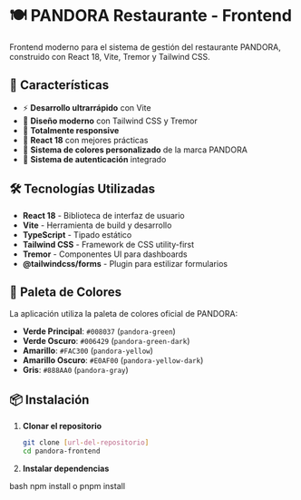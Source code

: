 # 🍽️ PANDORA Restaurante - Frontend

Frontend moderno para el sistema de gestión del restaurante PANDORA, construido con React 18, Vite, Tremor y Tailwind CSS.

## 🚀 Características

- ⚡ **Desarrollo ultrarrápido** con Vite
- 🎨 **Diseño moderno** con Tailwind CSS y Tremor
- 📱 **Totalmente responsive**
- 🎯 **React 18** con mejores prácticas
- 🎨 **Sistema de colores personalizado** de la marca PANDORA
- 🔐 **Sistema de autenticación** integrado

## 🛠️ Tecnologías Utilizadas

- **React 18** - Biblioteca de interfaz de usuario
- **Vite** - Herramienta de build y desarrollo
- **TypeScript** - Tipado estático
- **Tailwind CSS** - Framework de CSS utility-first
- **Tremor** - Componentes UI para dashboards
- **@tailwindcss/forms** - Plugin para estilizar formularios

## 🎨 Paleta de Colores

La aplicación utiliza la paleta de colores oficial de PANDORA:

- **Verde Principal**: `#008037` (`pandora-green`)
- **Verde Oscuro**: `#006429` (`pandora-green-dark`)
- **Amarillo**: `#FAC300` (`pandora-yellow`) 
- **Amarillo Oscuro**: `#E0AF00` (`pandora-yellow-dark`)
- **Gris**: `#888AA0` (`pandora-gray`)

## 📦 Instalación

1. **Clonar el repositorio**
   ```bash
   git clone [url-del-repositorio]
   cd pandora-frontend

2. **Instalar dependencias**

bash
npm install
o
pnpm install
